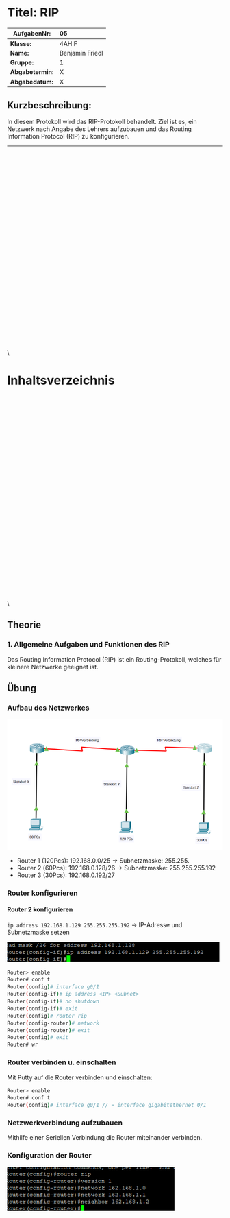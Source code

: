 
# **Titel: RIP**

| **AufgabenNr:** | 05 |
|---|:---|
| **Klasse:** | 4AHIF |
| **Name:** | Benjamin Friedl |
| **Gruppe:** | 1 |
| **Abgabetermin:** | X |
| **Abgabedatum:** | X |

## **Kurzbeschreibung:**

In diesem Protokoll wird das RIP-Protokoll behandelt. Ziel ist es, ein Netzwerk nach Angabe des Lehrers aufzubauen und das Routing Information Protocol (RIP) zu konfigurieren.

---
\
\
\
\
\
\
\
\
\
\
\
\
\
\
\
\
\
\
\
\
\
\
\
\
\
\
\
\

# Inhaltsverzeichnis

\
\
\
\
\
\
\
\
\
\
\
\
\
\
\
\
\
\
\
\
\
\
\
\
\
\
\
\
\

## Theorie

### 1. Allgemeine Aufgaben und Funktionen des RIP

Das Routing Information Protocol (RIP) ist ein Routing-Protokoll, welches für kleinere Netzwerke geeignet ist.
<!-- // TODO -->

## Übung

### Aufbau des Netzwerkes

![alt text](image-28.png)

- Router 1 (120Pcs): 192.168.0.0/25 -> Subnetzmaske: 255.255.
- Router 2 (60Pcs): 192.168.0.128/26 -> Subnetzmaske: 255.255.255.192
- Router 3 (30Pcs): 192.168.0.192/27

### Router konfigurieren

#### Router 2 konfigurieren

`ip address 192.168.1.129 255.255.255.192` -> IP-Adresse und Subnetzmaske setzen

![alt text](image-29.png)

```bash
Router> enable
Router# conf t
Router(config)# interface g0/1
Router(config-if)# ip address <IP> <Subnet>
Router(config-if)# no shutdown
Router(config-if)# exit
Router(config)# router rip
Router(config-router)# network
Router(config-router)# exit
Router(config)# exit
Router# wr
```

### Router verbinden u. einschalten

Mit Putty auf die Router verbinden und einschalten:

```bash
Router> enable
Router# conf t
Router(config)# interface g0/1 // = interface gigabitethernet 0/1
```

### Netzwerkverbindung aufzubauen

Mithilfe einer Seriellen Verbindung die Router miteinander verbinden.

### Konfiguration der Router

![alt text](image-27.png)

###
